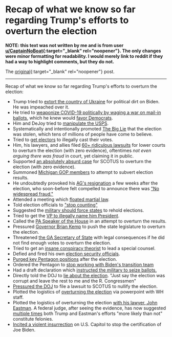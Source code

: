 # Recap of what we know so far regarding Trump's efforts to overturn the election

**NOTE: this text was not written by me and is from user
[u/CaptainNoBoat](https://www.reddit.com/user/CaptainNoBoat){:target="_blank"
rel="noopener"}. The only changes were minor formatting for
readability.  I would merely link to reddit if they had a way to
highlight comments, but they do not.**

The
[original](https://www.reddit.com/r/politics/comments/v8tbox/discussion_thread_house_jan_6_public_hearings_day/ibsiw03/){:target="_blank"
rel="noopener"} post.

-------------------------------------------------------------------------------

Recap of what we know so far regarding Trump's efforts to overturn the election:

* Trump tried to [extort the country of Ukraine](https://www.bbc.com/news/world-us-canada-49800181) for political dirt on Biden. He was impeached over it.  
* He tried to [weaponize COVID-19 politically by waging a war on mail-in ballots](https://time.com/5887438/trump-mail-in-voting/), which he knew would [favor Democrats](https://twitter.com/votesaveamerica/status/1244668694887686145).  
* Him and DeJoy tried to [manipulate the USPS](https://www.reuters.com/article/us-usa-election-post-office/judge-blocks-politically-motivated-changes-to-u-s-postal-service-ahead-of-election-idUSKBN26836Y).   
* Systematically and intentionally promoted [The Big Lie](https://www.axios.com/trump-2020-election-fraud-misinformation-2b4e5b92-0f9e-4fb6-8733-c2f0ceefd626.html) that the election was stolen, which tens of millions of people have come to believe.  
* Tried to [get electors](https://www.wsj.com/articles/trump-campaign-wants-states-to-override-electoral-votes-for-biden-is-that-possible-11605973695) to illegally cast their votes.  
* Him, his lawyers, and allies filed [60+ ridiculous lawsuits](https://www.nytimes.com/2020/12/26/us/politics/republicans-voter-fraud.html) for lower courts to overturn the election (with zero evidence), oftentimes *not even arguing there was fraud* in court, yet claiming it in public.  
* Supported [an absolutely absurd case](https://www.supremecourt.gov/DocketPDF/22/22O155/163492/20201211095715842_TX-v-State-MPI-Reply-2020-12-11.pdf) for SCOTUS to overturn the election (with zero evidence).    
* Summoned [Michigan GOP members](https://apnews.com/article/trump-invites-michigan-gop-white-house-6ab95edd3373ecc9607381175d6f3328) to attempt to subvert election results.  
* He undoubtedly provoked his [AG's resignation](https://www.wsj.com/articles/attorney-general-william-barr-resigns-effective-dec-23-11607986828) a few weeks after the election, who soon-before felt compelled to announce there was ["No widespread fraud."](https://apnews.com/article/barr-no-widespread-election-fraud-b1f1488796c9a98c4b1a9061a6c7f49d)    
* Attended a meeting which [floated martial law](https://apnews.com/article/joe-biden-donald-trump-conspiracy-theories-elections-william-barr-6ff3dbff74aa79ee4d81f9d87b6dce9c).  
* Told election officials to ["stop counting"](https://www.newsweek.com/trump-ally-allegedly-told-arizona-official-we-need-you-stop-counting-report-1606611)  
* Suggested the [military should force states](https://www.forbes.com/sites/nicholasreimann/2020/12/19/trump-reportedly-asked-advisors-about-deploying-military-to-overturn-election/) to rehold elections.   
* Tried to get the [VP to illegally name him President](https://www.nytimes.com/2021/01/02/us/politics/gop-senators-josh-hawley-election.html).  
* Called the [PA Speaker of the House](https://www.washingtonpost.com/politics/courts_law/supreme-court-trump-pennsylvania-election-results/2020/12/08/4d39e16c-397d-11eb-98c4-25dc9f4987e8_story.html) in an attempt to overturn the results.  
* Pressured [Governor Brian Kemp](https://www.washingtonpost.com/politics/trump-kemp-call-georgia/2020/12/05/fd8d677c-3721-11eb-8d38-6aea1adb3839_story.html) to push the state legislature to overturn the election.  
* Threatened [the GA Secretary of State](https://www.washingtonpost.com/politics/trump-raffensperger-call-georgia-vote/2021/01/03/d45acb92-4dc4-11eb-bda4-615aaefd0555_story.html) with legal consequences if he did not find enough votes to overturn the election.  
* Tried to get an [insane conspiracy theorist](https://www.usatoday.com/story/news/politics/elections/2020/12/19/trump-sydney-powell-special-counsel-michael-flynn-matial-law/3978054001/) to lead a special counsel.    
* Defied and fired his own [election security officials](https://apnews.com/article/top-officials-elections-most-secure-66f9361084ccbc461e3bbf42861057a5).  
* [Purged key Pentagon positions](https://www.businessinsider.com/trump-admin-pushes-out-more-defense-advisors-in-pentagon-purge-2020-12) after the election.  
* Ordered the Pentagon to [stop working with Biden's transition team](https://www.axios.com/pentagon-biden-transition-briefings-123a9658-4af1-4632-a6e6-770117784d60.html)  
* Had a draft declaration which [instructed the military to seize ballots.](https://www.politico.com/news/2022/01/21/read-the-never-issued-trump-order-that-would-have-seized-voting-machines-527572)  
* Directly told the DOJ to [lie about the election](https://apnews.com/article/trump-urged-justice-department-to-declare-election-corrupt-0edf178869f33ddcf72d4c739bd18a5d). "Just say the election was corrupt and leave the rest to me and the R. Congressmen"  
* [Pressured the DOJ](https://www.cnbc.com/2021/06/15/trump-pressured-doj-to-challenge-election-results-emails-show-house-panel-says.html) to file a lawsuit to SCOTUS to nullify the election.  
* Plotted the logistics of [overturning the election](https://www.nytimes.com/2021/12/10/us/politics/capitol-attack-meadows-powerpoint.html) via powerpoint with WH staff.  
* Plotted the logistics of overturning the election [with his lawyer, John Eastman](https://www.politico.com/news/2022/06/07/judge-eastman-emails-jan-6-committee-00037999). A federal judge, after seeing the evidence, has now suggested [multiple times](https://storage.courtlistener.com/recap/gov.uscourts.cacd.841840/gov.uscourts.cacd.841840.260.0.pdf) both Trump and Eastman's efforts "more likely than not" constitute felonies.  
* [Incited a violent insurrection](https://www.nytimes.com/live/2021/01/06/us/electoral-vote) on U.S. Capitol to stop the certification of Joe Biden.

